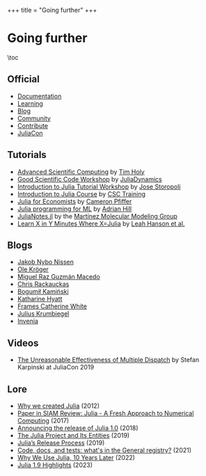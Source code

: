 +++
title = "Going further"
+++

# Going further

\toc

## Official

* [Documentation](https://docs.julialang.org/en/v1/)
* [Learning](https://julialang.org/learning/)
* [Blog](https://julialang.org/blog/)
* [Community](https://julialang.org/community/)
* [Contribute](https://julialang.org/contribute/)
* [JuliaCon](https://juliacon.org/)

## Tutorials

* [Advanced Scientific Computing](https://github.com/timholy/AdvancedScientificComputing) by [Tim Holy](https://github.com/timholy)
* [Good Scientific Code Workshop](https://github.com/JuliaDynamics/GoodScientificCodeWorkshop) by [JuliaDynamics](https://github.com/JuliaDynamics)
* [Introduction to Julia Tutorial Workshop](https://github.com/storopoli/Julia-Workshop) by [Jose Storopoli](https://github.com/storopoli)
* [Introduction to Julia Course](https://github.com/csc-training/julia-introduction) by [CSC Training](https://github.com/csc-training)
* [Julia for Economists](https://github.com/cpfiffer/julia-bootcamp-2022) by [Cameron Pfiffer](https://github.com/cpfiffer)
* [Julia programming for ML](https://adrhill.github.io/julia-ml-course/) by [Adrian Hill](https://github.com/adrhill/adrhill) 
* [JuliaNotes.jl](https://m3g.github.io/JuliaNotes.jl/stable/) by the [Martínez Molecular Modeling Group](https://github.com/m3g)
* [Learn X in Y Minutes Where X=Julia](https://learnxinyminutes.com/docs/julia/) by [Leah Hanson et al.](https://github.com/adambard/learnxinyminutes-docs/blame/master/julia.html.markdown)

## Blogs

* [Jakob Nybo Nissen](https://viralinstruction.com/)
* [Ole Kröger](https://opensourc.es/)
* [Miguel Raz Guzmán Macedo](https://miguelraz.github.io/blog/)
* [Chris Rackauckas](https://www.stochasticlifestyle.com/)
* [Bogumił Kamiński](https://bkamins.github.io/)
* [Katharine Hyatt](https://kshyatt.github.io/)
* [Frames Catherine White](https://www.oxinabox.net/blog.html)
* [Julius Krumbiegel](https://jkrumbiegel.com/)
* [Invenia](https://invenia.github.io/blog/)

## Videos

* [The Unreasonable Effectiveness of Multiple Dispatch](https://www.youtube.com/live/kc9HwsxE1OY?feature=share) by Stefan Karpinski at JuliaCon 2019

## Lore

* [Why we created Julia](https://julialang.org/blog/2012/02/why-we-created-julia/) (2012)
* [Paper in SIAM Review: Julia - A Fresh Approach to Numerical Computing](https://julialang.org/blog/2017/03/julia-fresh-paper/) (2017)
* [Announcing the release of Julia 1.0](https://julialang.org/blog/2018/08/one-point-zero/) (2018)
* [The Julia Project and Its Entities](https://julialang.org/blog/2019/02/julia-entities/) (2019)
* [Julia’s Release Process](https://julialang.org/blog/2019/08/release-process/) (2019)
* [Code, docs, and tests: what's in the General registry?](https://julialang.org/blog/2021/08/general-survey/) (2021)
* [Why We Use Julia, 10 Years Later](https://julialang.org/blog/2022/02/10years/) (2022)
* [Julia 1.9 Highlights](https://julialang.org/blog/2023/04/julia-1.9-highlights/) (2023)
